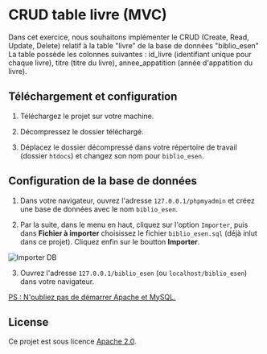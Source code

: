 # CRUD table livre (MVC)

Dans cet exercice, nous souhaitons implémenter le CRUD (Create, Read, Update, Delete) relatif à la table "livre" de la base de données "biblio_esen" La table possède les colonnes suivantes : id_livre (identifiant unique pour chaque livre), titre (titre du livre), annee_appatition (année d'appatition du livre).

## Téléchargement et configuration

1. Téléchargez le projet sur votre machine.

2. Décompressez le dossier téléchargé.

3. Déplacez le dossier décompressé dans votre répertoire de travail (dossier `htdocs`) et changez son nom pour `biblio_esen`.

## Configuration de la base de données

1. Dans votre navigateur, ouvrez l'adresse `127.0.0.1/phpmyadmin` et créez une base de données avec le nom `biblio_esen`.

2. Par la suite, dans le menu en haut, cliquez sur l'option `Importer`, puis dans **Fichier à importer** choisissez le fichier `biblio_esen.sql` (déjà inlut dans ce projet). Cliquez enfin sur le boutton **Importer**.

![Importer DB](https://www.nassimbahri.ovh/docs/php/importer_db_biblio.png)

3. Ouvrez l'adresse `127.0.0.1/biblio_esen` (ou `localhost/biblio_esen`) dans votre navigateur.

<ins>PS : N'oubliez pas de démarrer Apache et MySQL.</ins>
## License

Ce projet est sous licence [Apache 2.0](https://choosealicense.com/licenses/apache-2.0/). 